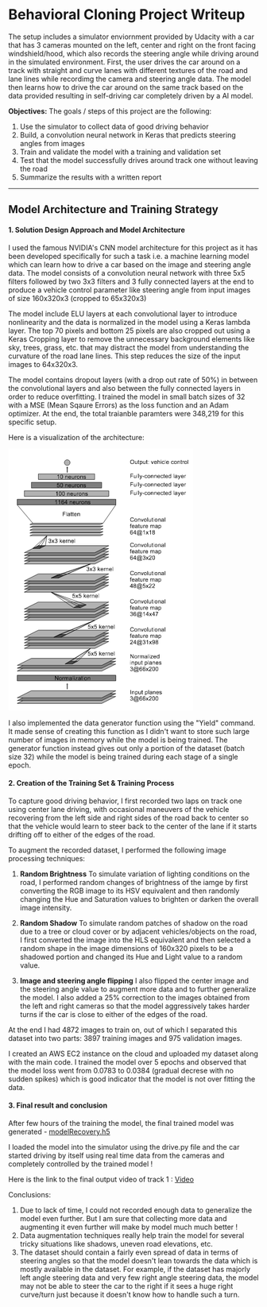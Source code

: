 # **Behavioral Cloning Project Writeup** 

The setup includes a simulator enviornment provided by Udacity with a car that has 3 cameras mounted on the left, center and right on the front facing windshield/hood, which also records the steering angle while driving around in the simulated environment. First, the user drives the car around on a track with straight and curve lanes with different textures of the road and lane lines while recordimg the camera and steering angle data. The model then learns how to drive the car around on the same track based on the data provided resulting in self-driving car completely driven by a AI model.

**Objectives:**
The goals / steps of this project are the following:
1. Use the simulator to collect data of good driving behavior
2. Build, a convolution neural network in Keras that predicts steering angles from images
3. Train and validate the model with a training and validation set
4. Test that the model successfully drives around track one without leaving the road
5. Summarize the results with a written report
---
## Model Architecture and Training Strategy

#### 1. Solution Design Approach and Model Architecture

I used the famous NVIDIA's CNN model architecture for this project as it has been developed specifically for such a task i.e. a machine learning model which can learn how to drive a car based on the image and steering angle data. The model consists of a convolution neural network with three 5x5 filters followed by two 3x3 filters and 3 fully connected layers at the end to produce a vehicle control parameter like steering angle from input images of size 160x320x3 (cropped to 65x320x3) 

The model include ELU layers at each convolutional layer to introduce nonlinearity and the data is normalized in the model using a Keras lambda layer. The top 70 pixels and bottom 25 pixels are also cropped out using a Keras Cropping layer to remove the unnecessary background elements like sky, trees, grass, etc. that may distract the model from understanding the curvature of the road lane lines. This step reduces the size of the input images to 64x320x3.  

The model contains dropout layers (with a drop out rate of 50%) in between the convolutional layers and also between the fully connected layers in order to reduce overfitting. I trained the model in small batch sizes of 32 with a MSE (Mean Sqaure Errors) as the loss function and an Adam optimizer. At the end, the total traianble paramters were 348,219 for this specific setup.

Here is a visualization of the architecture:

![model](https://github.com/AllenMendes/Behavioral-Cloning/blob/master/nvidia_network.png)

I also implemented the data generator function using the "Yield" command. It made sense of creating this function as I didn't want to store such large number of images in memory while the model is being trained. The generator function instead gives out only a portion of the dataset (batch size 32) while the model is being trained during each stage of a single epoch. 

#### 2. Creation of the Training Set & Training Process

To capture good driving behavior, I first recorded two laps on track one using center lane driving, with occasional maneuvers of the vehicle recovering from the left side and right sides of the road back to center so that the vehicle would learn to steer back to the center of the lane if it starts drifting off to either of the edges of the road.

To augment the recorded dataset, I performed the following image processing techniques:
1. **Random Brightness**
To simulate variation of lighting conditions on the road, I performed random changes of brightness of the iamge by first converting the RGB image to its HSV equivalent and then randomly changing the Hue and Saturation values to brighten or darken the overall image intensity.

2. **Random Shadow**
To simulate random patches of shadow on the road due to a tree or cloud cover or by adjacent vehicles/objects on the road, I first converted the image into the HLS equivalent and then selected a random shape in the image dimensions of 160x320 pixels to be a shadowed portion and changed its Hue and Light value to a random value.

3. **Image and steering angle flipping**
I also flipped the center image and the steering angle value to augment more data and to further generalize the model. I also added a 25% correction to the images obtained from the left and right cameras so that the model aggressively takes harder turns if the car is close to either of the edges of the road.

At the end I had 4872 images to train on, out of which I separated this dataset into two parts: 3897 training images and 975 validation images.

I created an AWS EC2 instance on the cloud and uploaded my dataset along with the main code. I trained the model over 5 epochs and observed that the model loss went from 0.0783 to 0.0384 (gradual decrese with no sudden spikes) which is good indicator that the model is not over fitting the data.

#### 3. Final result and conclusion
After few hours of the training the model, the final trained model was generated - [modelRecovery.h5](https://github.com/AllenMendes/Behavioral-Cloning/blob/master/modelRecovery.h5)

I loaded the model into the simulator using the drive.py file and the car started driving by itself using real time data from the cameras and completely controlled by the trained model !

Here is the link to the final output video of track 1 : [Video](https://drive.google.com/file/d/1aVgKcRkcEN7ZQdXAE8SMCLM68HEGTC-A/view?usp=sharing)

Conclusions:
1. Due to lack of time, I could not recorded enough data to generalize the model even further. But I am sure that collecting more data and augmenting it even further will make by model much much better !
2. Data augmentation techniques really help train the model for several tricky situations like shadows, uneven road elevations, etc.
3. The dataset should contain a fairly even spread of data in terms of steering angles so that the model doesn't lean towards the data which is mostly available in the dataset. For example, if the dataset has majorly left angle steering data and very few right angle steering data, the model may not be able to steer the car to the right if it sees a huge right curve/turn just because it doesn't know how to handle such a turn.

